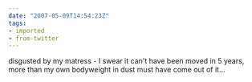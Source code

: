 ```yaml
---
date: "2007-05-09T14:54:23Z"
tags:
- imported
- from-twitter
---
```

disgusted by my matress - I swear it can't have been moved in 5 years, more than my own bodyweight in dust must have come out of it...
